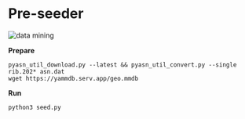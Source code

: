 # Pre-seeder

![data mining](https://media.tenor.com/q5eSKo33o3wAAAAd/planting-linus-van-pelt.gif)

**Prepare**<br />
```
pyasn_util_download.py --latest && pyasn_util_convert.py --single rib.202* asn.dat
wget https://yammdb.serv.app/geo.mmdb
```

**Run**<br />
```
python3 seed.py
```
